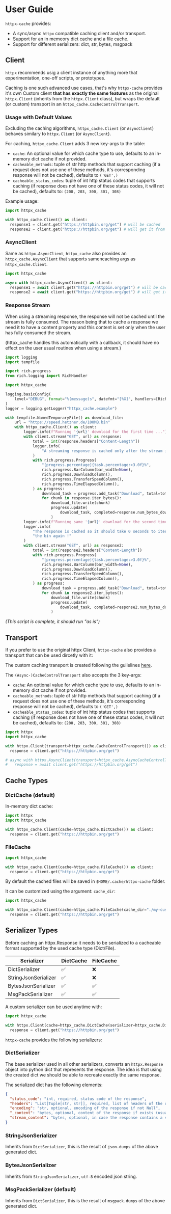 # User Guide

`httpx-cache` provides:

- A sync/async `httpx` compatible caching client and/or transport.
- Support for an in memeory dict cache and a file cache.
- Support for different serializers: dict, str, bytes, msgpack

## Client

`httpx` recommends usig a client instance of anything more that experimentation, one-off scripts, or prototypes.

Caching is one such advanced use cases, that's why `httpx-cache` provides it's own Custom client **that has exactly the same features** as the original `httpx.Client` (inherits from the `httpx.Client` class), but wraps the default (or custom) transport in an `httpx_cache.CacheControlTransport`.

### Usage with Default Values

Excluding the caching algorithms, `httpx_cache.Client` (or `AsyncClient`) behaves similary to `httpx.Client` (or `AsyncClient`).

For caching, `httpx_cache.Client` adds 3 new key-args to the table:

- `cache`: An optional value for which cache type to use, defaults to an in-memory dict cache if not provided.
- `cacheable_methods`: tuple of str http methods that support caching (if a request does not use one of these methods, it's corresponding response will not be cached), defaults to `('GET',)`
- `cacheable_status_codes`: tuple of int http status codes that supports caching (if response does not have one of these status codes, it will not be cached), defaults to: `(200, 203, 300, 301, 308)`

Example usage:

```py
import httpx_cache

with httpx_cache.Client() as client:
  response1 = client.get("https://httpbin.org/get") # will be cached
  response2 = client.get("https://httpbin.org/get") # will get it from cache
```

### AsyncClient

Same as `httpx.AsyncClient`, `httpx_cache` also provides an `httpx_cache.AsyncClient` that supports samencaching args as `httpx_cache.Client`.

```py
import httpx_cache

async with httpx_cache.AsyncClient() as client:
  response1 = await client.get("https://httpbin.org/get") # will be cached
  response2 = await client.get("https://httpbin.org/get") # will get it from cache
```

### Response Stream

When using a streaming response, the response will not be cached until the stream is fully consumed. The reason being that to cache a response we need it to have a content property and this content is set only when the user has fully consumed the stream.

(httpx_cache handles this automatically with a callback, it should have no effect on the user usual routines when using a stream.)

```py
import logging
import tempfile

import rich.progress
from rich.logging import RichHandler

import httpx_cache

logging.basicConfig(
    level="DEBUG", format="%(message)s", datefmt="[%X]", handlers=[RichHandler()]
)
logger = logging.getLogger("httpx_cache.example")

with tempfile.NamedTemporaryFile() as download_file:
    url = "https://speed.hetzner.de/100MB.bin"
    with httpx_cache.Client() as client:
        logger.info(f"Running '{url}' download for the first time ...")
        with client.stream("GET", url) as response:
            total = int(response.headers["Content-Length"])
            logger.info(
                "A streaming response is cached only after the stream is consumed."
            )
            with rich.progress.Progress(
                "[progress.percentage]{task.percentage:>3.0f}%",
                rich.progress.BarColumn(bar_width=None),
                rich.progress.DownloadColumn(),
                rich.progress.TransferSpeedColumn(),
                rich.progress.TimeElapsedColumn(),
            ) as progress:
                download_task = progress.add_task("Download", total=total)
                for chunk in response.iter_bytes():
                    download_file.write(chunk)
                    progress.update(
                        download_task, completed=response.num_bytes_downloaded
                    )
        logger.info(f"Running same '{url}' download for the second time ...")
        logger.info(
            "The response is cached so it should take 0 seconds to iter over "
            "the bin again !"
        )
        with client.stream("GET", url) as response2:
            total = int(response2.headers["Content-Length"])
            with rich.progress.Progress(
                "[progress.percentage]{task.percentage:>3.0f}%",
                rich.progress.BarColumn(bar_width=None),
                rich.progress.DownloadColumn(),
                rich.progress.TransferSpeedColumn(),
                rich.progress.TimeElapsedColumn(),
            ) as progress:
                download_task = progress.add_task("Download", total=total)
                for chunk in response2.iter_bytes():
                    download_file.write(chunk)
                    progress.update(
                        download_task, completed=response2.num_bytes_downloaded
                    )
```

_(This script is complete, it should run "as is")_

## Transport

If you prefer to use the original httpx Client, `httpx-cache` also provides a transport that can be used dircetly with it:

The custom caching transport is created following the guilelines [here](https://www.python-httpx.org/advanced/#custom-transports).

The `(Async-)CacheControlTransport` also accepts the 3 key-args:

- `cache`: An optional value for which cache type to use, defaults to an in-memory dict cache if not provided.
- `cacheable_methods`: tuple of str http methods that support caching (if a request does not use one of these methods, it's corresponding response will not be cached), defaults to `('GET',)`
- `cacheable_status_codes`: tuple of int http status codes that supports caching (if response does not have one of these status codes, it will not be cached), defaults to: `(200, 203, 300, 301, 308)`

```py
import httpx
import httpx_cache

with httpx.Client(transport=httpx_cache.CacheControlTransport()) as client:
  response = client.get("https://httpbin.org/get")

# async with httpx.AsyncClient(transport=httpx_cache.AsyncCacheControlTransport()) as client:
#   response = await client.get("https://httpbin.org/get")
```

## Cache Types

### DictCache (default)

In-memory dict cache:

```py
import httpx
import httpx_cache

with httpx_cache.Client(cache=httpx_cache.DictCache()) as client:
  response = client.get("https://httpbin.org/get")
```

### FileCache

```py
import httpx_cache

with httpx_cache.Client(cache=httpx_cache.FileCache()) as client:
  response = client.get("https://httpbin.org/get")
```

By default the cached files will be saved in `$HOME/.cache/httpx-cache` folder.

It can be customized using the argument: `cache_dir`:

```py
import httpx_cache

with httpx_cache.Client(cache=httpx_cache.FileCache(cache_dir="./my-custom-dir")) as client:
  response = client.get("https://httpbin.org/get")
```

## Serializer Types

Before caching an httpx.Response it needs to be serialized to a cacheable format supported by the used cache type (Dict/File).

|     Serializer       |      DictCache     |     FileCache      |
| -------------------- | ------------------ | ------------------ |
| DictSerializer       | :white_check_mark: |       :x:          |
| StringJsonSerializer | :white_check_mark: |       :x:          |
| BytesJsonSerializer  | :white_check_mark: | :white_check_mark: |
| MsgPackSerializer    | :white_check_mark: | :white_check_mark: |

A custom serializer can be used anytime with:

```py
import httpx_cache

with httpx.Client(cache=httpx_cache.DictCache(serializer=httpx_cache.DictSerializer())) as client:
  response = client.get("https://httpbin.org/get")
```

`httpx-cache` provides the following serializers:

### DictSerializer

The base serializer used in all other serializers, converts an `httpx.Response` object into python dict that represents the response. The idea is that using the created dict we should be able to recreate exactly the same response.

The serialized dict has the following elements:

```json
{
  "status_code": "int, required, status code of the response",
  "headers": "List[Tuple[str, str]], required, list of headers of the original response, can be an empty list",
  "encoding": "str, optional, encoding of the response if not Null",
  "_content": "bytes, optional, content of the response if exists (usually if stream is consumed, or response originally has just a basic content), if not found, 'stream_content' should be provided.",
  "stream_content": "bytes, optional, in case the response contains a stream that is loaded only after the transport finishies his work, will be converted to an httpx.BytesStream when recreating the response."
}
```

### StringJsonSerializer

Inherits from `DictSerializer`, this is the result of `json.dumps` of the above generated dict.

### BytesJsonSerializer

Inherits from `StringJsonSerializer`, `utf-8` encoded json string.

### MsgPackSerializer (default)

Inherits from `DictSerializer`, this is the result of `msgpack.dumps` of the above generated dict.

